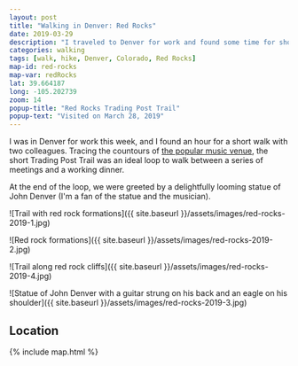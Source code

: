 ```yaml
---
layout: post
title: "Walking in Denver: Red Rocks"
date: 2019-03-29
description: "I traveled to Denver for work and found some time for short walks. My shoes are red from my first visit to Red Rocks."
categories: walking
tags: [walk, hike, Denver, Colorado, Red Rocks]
map-id: red-rocks
map-var: redRocks
lat: 39.664187
long: -105.202739
zoom: 14
popup-title: "Red Rocks Trading Post Trail"
popup-text: "Visited on March 28, 2019"
---
```


I was in Denver for work this week, and I found an hour for a short walk with two colleagues. Tracing the countours of [the popular music venue](https://www.redrocksonline.com/), the short Trading Post Trail was an ideal loop to walk between a series of meetings and a working dinner.

At the end of the loop, we were greeted by a delightfully looming statue of John Denver (I'm a fan of the statue and the musician). 

![Trail with red rock formations]({{ site.baseurl }}/assets/images/red-rocks-2019-1.jpg)

![Red rock formations]({{ site.baseurl }}/assets/images/red-rocks-2019-2.jpg)

![Trail along red rock cliffs]({{ site.baseurl }}/assets/images/red-rocks-2019-4.jpg)

![Statue of John Denver with a guitar strung on his back and an eagle on his shoulder]({{ site.baseurl }}/assets/images/red-rocks-2019-3.jpg)


## Location


{% include map.html %}
